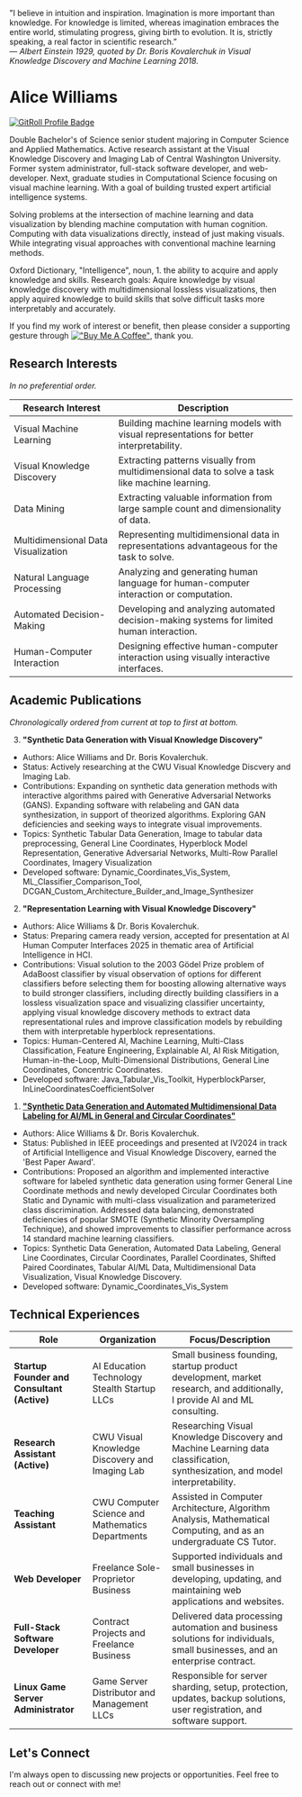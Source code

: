 "I believe in intuition and inspiration. Imagination is more important than knowledge. For knowledge is limited, whereas imagination embraces the entire world, stimulating progress, giving birth to evolution. It is, strictly speaking, a real factor in scientific research.”  
― _Albert Einstein 1929, quoted by Dr. Boris Kovalerchuk in Visual Knowledge Discovery and Machine Learning 2018._  

# Alice Williams

<a href="https://gitroll.io/profile/ua8nvEgUYqQVMwyOvJDNGNnPeJpG2" target="_blank"><img src="https://gitroll.io/api/badges/profiles/v1/ua8nvEgUYqQVMwyOvJDNGNnPeJpG2?theme=light" alt="GitRoll Profile Badge"/></a>

Double Bachelor's of Science senior student majoring in Computer Science and Applied Mathematics. Active research assistant at the Visual Knowledge Discovery and Imaging Lab of Central Washington University. Former system administrator, full-stack software developer, and web-developer. Next, graduate studies in Computational Science focusing on visual machine learning. With a goal of building trusted expert artificial intelligence systems.  

Solving problems at the intersection of machine learning and data visualization by blending machine computation with human cognition. Computing with data visualizations directly, instead of just making visuals. While integrating visual approaches with conventional machine learning methods.  

Oxford Dictionary, "Intelligence", noun, 1. the ability to acquire and apply knowledge and skills. Research goals: Aquire knowledge by visual knowledge discovery with multidimensional lossless visualizations, then apply aquired knowledge to build skills that solve difficult tasks more interpretably and accurately.  

If you find my work of interest or benefit, then please consider a supporting gesture through [!["Buy Me A Coffee"](https://www.buymeacoffee.com/assets/img/custom_images/orange_img.png)](https://www.buymeacoffee.com/avaavarai), thank you.

## Research Interests

_In no preferential order._

| Research Interest                     | Description                                                                                    |
|---------------------------------------|------------------------------------------------------------------------------------------------|
| Visual Machine Learning               | Building machine learning models with visual representations for better interpretability.      |
| Visual Knowledge Discovery            | Extracting patterns visually from multidimensional data to solve a task like machine learning. |
| Data Mining                           | Extracting valuable information from large sample count and dimensionality of data.            |
| Multidimensional Data Visualization   | Representing multidimensional data in representations advantageous for the task to solve.      |
| Natural Language Processing           | Analyzing and generating human language for human-computer interaction or computation.         |
| Automated Decision-Making             | Developing and analyzing automated decision-making systems for limited human interaction.      |
| Human-Computer Interaction            | Designing effective human-computer interaction using visually interactive interfaces.          |

## Academic Publications

_Chronologically ordered from current at top to first at bottom._

3. **"Synthetic Data Generation with Visual Knowledge Discovery"**
- Authors: Alice Williams and Dr. Boris Kovalerchuk.
- Status: Actively researching at the CWU Visual Knowledge Discvery and Imaging Lab.
- Contributions: Expanding on synthetic data generation methods with interactive algorithms paired with Generative Adversarial Networks (GANS). Expanding software with relabeling and GAN data synthesization, in support of theorized algorithms. Exploring GAN deficiencies and seeking ways to integrate visual improvements.
- Topics: Synthetic Tabular Data Generation, Image to tabular data preprocessing, General Line Coordinates, Hyperblock Model Representation, Generative Adversarial Networks, Multi-Row Parallel Coordinates, Imagery Visualization
- Developed software: Dynamic_Coordinates_Vis_System, ML_Classifier_Comparison_Tool, DCGAN_Custom_Architecture_Builder_and_Image_Synthesizer

2. **"Representation Learning with Visual Knowledge Discovery"**
- Authors: Alice Williams & Dr. Boris Kovalerchuk.
- Status: Preparing camera ready version, accepted for presentation at AI Human Computer Interfaces 2025 in thematic area of Artificial Intelligence in HCI.
- Contributions: Visual solution to the 2003 Gödel Prize problem of AdaBoost classifier by visual observation of options for different classifiers before selecting them for boosting allowing alternative ways to build stronger classifiers, including directly building classifiers in a lossless visualization space and visualizing classifier uncertainty, applying visual knowledge discovery methods to extract data representational rules and improve classification models by rebuilding them with interpretable hyperblock representations.  
- Topics: Human-Centered AI, Machine Learning, Multi-Class Classification, Feature Engineering, Explainable AI, AI Risk Mitigation, Human-in-the-Loop, Multi-Dimensional Distributions, General Line Coordinates, Concentric Coordinates.
- Developed software: Java_Tabular_Vis_Toolkit, HyperblockParser, InLineCoordinatesCoefficientSolver

1. **["Synthetic Data Generation and Automated Multidimensional Data Labeling for AI/ML in General and Circular Coordinates"](https://arxiv.org/abs/2409.02079)**
- Authors: Alice Williams & Dr. Boris Kovalerchuk.
- Status: Published in IEEE proceedings and presented at IV2024 in track of Artificial Intelligence and Visual Knowledge Discovery, earned the 'Best Paper Award'.
- Contributions: Proposed an algorithm and implemented interactive software for labeled synthetic data generation using former General Line Coordinate methods and newly developed Circular Coordinates both Static and Dynamic with multi-class visualization and parameterized class discrimination. Addressed data balancing, demonstrated deficiencies of popular SMOTE (Synthetic Minority Oversampling Technique), and showed improvements to classifier performance across 14 standard machine learning classifiers.
- Topics: Synthetic Data Generation, Automated Data Labeling, General Line Coordinates, Circular Coordinates, Parallel Coordinates, Shifted Paired Coordinates, Tabular AI/ML Data, Multidimensional Data Visualization, Visual Knowledge Discovery.
- Developed software: Dynamic_Coordinates_Vis_System

## Technical Experiences

| Role                                         | Organization                                     | Focus/Description                                                                                                             |
|----------------------------------------------|--------------------------------------------------|-------------------------------------------------------------------------------------------------------------------------------|
| **Startup Founder and Consultant (Active)**  | AI Education Technology Stealth Startup LLCs     | Small business founding, startup product development, market research, and additionally, I provide AI and ML consulting.      |
| **Research Assistant (Active)**              | CWU Visual Knowledge Discovery and Imaging Lab   | Researching Visual Knowledge Discovery and Machine Learning data classification, synthesization, and model interpretability.  |
| **Teaching Assistant**                       | CWU Computer Science and Mathematics Departments | Assisted in Computer Architecture, Algorithm Analysis, Mathematical Computing, and as an undergraduate CS Tutor.              |
| **Web Developer**                            | Freelance Sole-Proprietor Business               | Supported individuals and small businesses in developing, updating, and maintaining web applications and websites.            | 
| **Full-Stack Software Developer**            | Contract Projects and Freelance Business         | Delivered data processing automation and business solutions for individuals, small businesses, and an enterprise contract.    |
| **Linux Game Server Administrator**          | Game Server Distributor and Management LLCs      | Responsible for server sharding, setup, protection, updates, backup solutions, user registration, and software support.       |

## Let's Connect
I'm always open to discussing new projects or opportunities. Feel free to reach out or connect with me!
